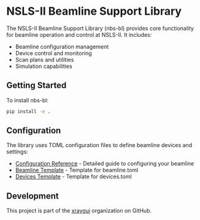 # NSLS-II Beamline Support Library

The NSLS-II Beamline Support Library (nbs-bl) provides core functionality for beamline operation and control at NSLS-II. It includes:

- Beamline configuration management
- Device control and monitoring
- Scan plans and utilities
- Simulation capabilities

## Getting Started

To install nbs-bl:

```bash
pip install -e .
```

## Configuration

The library uses TOML configuration files to define beamline devices and settings:

- [Configuration Reference](configuration_reference.md) - Detailed guide to configuring your beamline
- [Beamline Template](template_beamline.toml) - Template for beamline.toml
- [Devices Template](template_devices.toml) - Template for devices.toml

## Development

This project is part of the [xraygui](https://github.com/xraygui) organization on GitHub. 